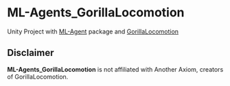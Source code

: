 # ML-Agents_GorillaLocomotion
Unity Project with [ML-Agent](https://github.com/Unity-Technologies/ml-agents) package and [GorillaLocomotion](https://github.com/Another-Axiom/GorillaLocomotion)


## Disclaimer

**ML-Agents_GorillaLocomotion** is not affiliated with Another Axiom, creators of GorillaLocomotion.
